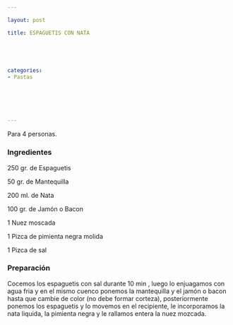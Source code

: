 ```yaml
---

layout: post

title: ESPAGUETIS CON NATA





categories:
- Pastas






---
```


Para 4 personas.

<h3>Ingredientes</h3>

250 gr. de Espaguetis

50 gr. de Mantequilla

200 ml. de Nata

100 gr. de Jamón o Bacon

1 Nuez moscada

1 Pizca de pimienta negra molida

1 Pizca de sal

<h3>Preparación</h3>

Cocemos los espaguetis con sal durante 10 min , luego lo enjuagamos con agua fria y en el mismo cuenco ponemos la mantequilla y el jamón o bacon hasta que cambie de color (no debe formar corteza), posteriormente ponemos los espaguetis y lo movemos en el recipiente, le incorporamos la nata liquida, la pimienta negra y le rallamos entera la nuez mozcada.